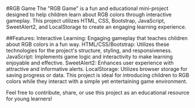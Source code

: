 #RGB Game
The "RGB Game" is a fun and educational mini-project designed to help children learn about RGB colors through interactive gameplay. This project utilizes HTML, CSS, Bootstrap, JavaScript, SweetAlert2, and LocalStorage to create an engaging learning experience.

##Features:
Interactive Learning: Engaging gameplay that teaches children about RGB colors in a fun way.
HTML/CSS/Bootstrap: Utilizes these technologies for the project's structure, styling, and responsiveness.
JavaScript: Implements game logic and interactivity to make learning enjoyable and effective.
SweetAlert2: Enhances user experience with attractive and informative alerts.
LocalStorage: Utilizes browser storage for saving progress or data.
This project is ideal for introducing children to RGB colors while they interact with a simple yet entertaining game environment.

Feel free to contribute, share, or use this project as an educational resource for young learners!
